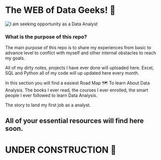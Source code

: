 # The WEB of Data Geeks! 🔰

![I am seeking opportunity as a Data Analyst](https://www.dbta.com/Images/Default.aspx?ImageID=22488)
### What is the purpose of this repo? 
The main purpose of this repo is to share my experiences from basic to advance level to conflict with myself and other internal obstacles to reach my goals. 

All of my dirty notes, projects I have ever done will uploaded here. 
Excel, SQL and Python all of my code will up updated here every month.

In this section you will find a easiest Road Map 🗺  To learn About Data Analysis.
The books I ever read, the courses I ever enrolled, the smart people I ever followed to learn Data Analysis. 

The story to land my first job as a analyst.

## All of your essential resources will find here soon.

# UNDER CONSTRUCTION 👷 


